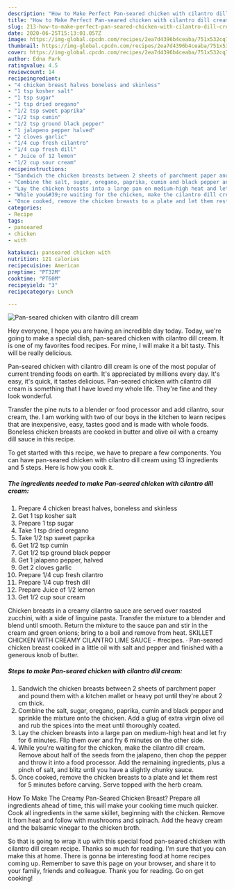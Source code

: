 ```yaml
---
description: "How to Make Perfect Pan-seared chicken with cilantro dill cream"
title: "How to Make Perfect Pan-seared chicken with cilantro dill cream"
slug: 213-how-to-make-perfect-pan-seared-chicken-with-cilantro-dill-cream
date: 2020-06-25T15:13:01.057Z
image: https://img-global.cpcdn.com/recipes/2ea7d4396b4ceaba/751x532cq70/pan-seared-chicken-with-cilantro-dill-cream-recipe-main-photo.jpg
thumbnail: https://img-global.cpcdn.com/recipes/2ea7d4396b4ceaba/751x532cq70/pan-seared-chicken-with-cilantro-dill-cream-recipe-main-photo.jpg
cover: https://img-global.cpcdn.com/recipes/2ea7d4396b4ceaba/751x532cq70/pan-seared-chicken-with-cilantro-dill-cream-recipe-main-photo.jpg
author: Edna Park
ratingvalue: 4.5
reviewcount: 14
recipeingredient:
- "4 chicken breast halves boneless and skinless"
- "1 tsp kosher salt"
- "1 tsp sugar"
- "1 tsp dried oregano"
- "1/2 tsp sweet paprika"
- "1/2 tsp cumin"
- "1/2 tsp ground black pepper"
- "1 jalapeno pepper halved"
- "2 cloves garlic"
- "1/4 cup fresh cilantro"
- "1/4 cup fresh dill"
- " Juice of 12 lemon"
- "1/2 cup sour cream"
recipeinstructions:
- "Sandwich the chicken breasts between 2 sheets of parchment paper and pound them with a kitchen mallet or heavy pot until they&#39;re about 2 cm thick."
- "Combine the salt, sugar, oregano, paprika, cumin and black pepper and sprinkle the mixture onto the chicken. Add a glug of extra virgin olive oil and rub the spices into the meat until thoroughly coated."
- "Lay the chicken breasts into a large pan on medium-high heat and let fry for 6 minutes. Flip them over and fry 6 minutes on the other side."
- "While you&#39;re waiting for the chicken, make the cilantro dill cream. Remove about half of the seeds from the jalapeno, then chop the pepper and throw it into a food processor. Add the remaining ingredients, plus a pinch of salt, and blitz until you have a slightly chunky sauce."
- "Once cooked, remove the chicken breasts to a plate and let them rest for 5 minutes before carving. Serve topped with the herb cream."
categories:
- Recipe
tags:
- panseared
- chicken
- with

katakunci: panseared chicken with 
nutrition: 121 calories
recipecuisine: American
preptime: "PT32M"
cooktime: "PT60M"
recipeyield: "3"
recipecategory: Lunch

---
```



![Pan-seared chicken with cilantro dill cream](https://img-global.cpcdn.com/recipes/2ea7d4396b4ceaba/751x532cq70/pan-seared-chicken-with-cilantro-dill-cream-recipe-main-photo.jpg)

Hey everyone, I hope you are having an incredible day today. Today, we're going to make a special dish, pan-seared chicken with cilantro dill cream. It is one of my favorites food recipes. For mine, I will make it a bit tasty. This will be really delicious.

Pan-seared chicken with cilantro dill cream is one of the most popular of current trending foods on earth. It's appreciated by millions every day. It's easy, it's quick, it tastes delicious. Pan-seared chicken with cilantro dill cream is something that I have loved my whole life. They're fine and they look wonderful.

Transfer the pine nuts to a blender or food processor and add cilantro, sour cream, the. I am working with two of our boys in the kitchen to learn recipes that are inexpensive, easy, tastes good and is made with whole foods. Boneless chicken breasts are cooked in butter and olive oil with a creamy dill sauce in this recipe.


To get started with this recipe, we have to prepare a few components. You can have pan-seared chicken with cilantro dill cream using 13 ingredients and 5 steps. Here is how you cook it.

<!--inarticleads1-->

##### The ingredients needed to make Pan-seared chicken with cilantro dill cream:

1. Prepare 4 chicken breast halves, boneless and skinless
1. Get 1 tsp kosher salt
1. Prepare 1 tsp sugar
1. Take 1 tsp dried oregano
1. Take 1/2 tsp sweet paprika
1. Get 1/2 tsp cumin
1. Get 1/2 tsp ground black pepper
1. Get 1 jalapeno pepper, halved
1. Get 2 cloves garlic
1. Prepare 1/4 cup fresh cilantro
1. Prepare 1/4 cup fresh dill
1. Prepare  Juice of 1/2 lemon
1. Get 1/2 cup sour cream


Chicken breasts in a creamy cilantro sauce are served over roasted zucchini, with a side of linguine pasta. Transfer the mixture to a blender and blend until smooth. Return the mixture to the sauce pan and stir in the cream and green onions; bring to a boil and remove from heat. SKILLET CHICKEN WITH CREAMY CILANTRO LIME SAUCE - #recipes. · Pan-seared chicken breast cooked in a little oil with salt and pepper and finished with a generous knob of butter. 

<!--inarticleads2-->

##### Steps to make Pan-seared chicken with cilantro dill cream:

1. Sandwich the chicken breasts between 2 sheets of parchment paper and pound them with a kitchen mallet or heavy pot until they&#39;re about 2 cm thick.
1. Combine the salt, sugar, oregano, paprika, cumin and black pepper and sprinkle the mixture onto the chicken. Add a glug of extra virgin olive oil and rub the spices into the meat until thoroughly coated.
1. Lay the chicken breasts into a large pan on medium-high heat and let fry for 6 minutes. Flip them over and fry 6 minutes on the other side.
1. While you&#39;re waiting for the chicken, make the cilantro dill cream. Remove about half of the seeds from the jalapeno, then chop the pepper and throw it into a food processor. Add the remaining ingredients, plus a pinch of salt, and blitz until you have a slightly chunky sauce.
1. Once cooked, remove the chicken breasts to a plate and let them rest for 5 minutes before carving. Serve topped with the herb cream.


How To Make The Creamy Pan-Seared Chicken Breast? Prepare all ingredients ahead of time, this will make your cooking time much quicker. Cook all ingredients in the same skillet, beginning with the chicken. Remove it from heat and follow with mushrooms and spinach. Add the heavy cream and the balsamic vinegar to the chicken broth. 

So that is going to wrap it up with this special food pan-seared chicken with cilantro dill cream recipe. Thanks so much for reading. I'm sure that you can make this at home. There is gonna be interesting food at home recipes coming up. Remember to save this page on your browser, and share it to your family, friends and colleague. Thank you for reading. Go on get cooking!
